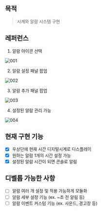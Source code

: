 ## 목적
> 시계와 알람 시스템 구현

## 레퍼런스
1. 알람 아이콘 선택

![001](https://user-images.githubusercontent.com/89832796/149056929-46b74088-885f-4262-bf47-01278fed1a9c.jpg)

2. 알람 설정 패널 팝업

![002](https://user-images.githubusercontent.com/89832796/149056938-86d31f64-13b6-4e53-80a9-220d98fc5392.jpg)

3. 알람 추가 패널 팝업

![003](https://user-images.githubusercontent.com/89832796/149056953-305346b1-573c-4fc7-ad3e-fa44c627acfd.jpg)

4. 설정된 알람 관리 가능

![004](https://user-images.githubusercontent.com/89832796/149056958-9f1c9337-f732-42a0-a06b-6ba0409232af.jpg)

## 현재 구현 기능
- [X] 우상단에 현재 시간 디지털시계로 디스플레이
- [X] 원하는 알람 1개의 시간 설정 가능
- [X] 설정된 알람 시간이 되면 콘솔로 알림

## 디벨롭 가능한 사항
- [ ] 알람 여러 개 설정 및 적용 가능하게 모듈화
- [ ] 알람 세부 설정 기능 (ex. ~초 전 알림 등)
- [ ] 알람 이벤트 커스텀 기능 (ex. 사운드, 경고창 등)
